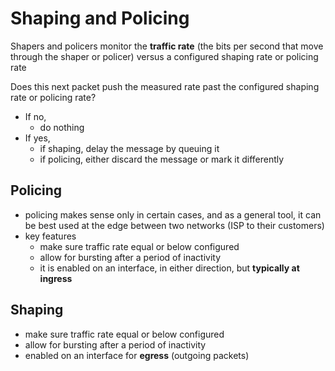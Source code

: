# Shaping and Policing
Shapers and policers monitor the **traffic rate** (the bits per second that move through the shaper or policer) versus a configured shaping rate or policing rate <br/>

Does this next packet push the measured rate past the configured shaping rate or policing rate?
- If no,
    - do nothing
- If yes,
    - if shaping, delay the message by queuing it
    - if policing, either discard the message or mark it differently

## Policing
- policing makes sense only in certain cases, and as a general tool, it can be best used at the edge between two networks (ISP to their customers)
- key features
    - make sure traffic rate equal or below configured
    - allow for bursting after a period of inactivity
    - it is enabled on an interface, in either direction, but **typically at ingress**

## Shaping
- make sure traffic rate equal or below configured
- allow for bursting after a period of inactivity
- enabled on an interface for **egress** (outgoing packets)

